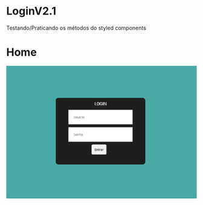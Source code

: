 # LoginV2.1
Testando/Praticando os métodos do styled components

# Home
![alt profile](https://github.com/K16bits/LoginV2.1/blob/master/screens/Home.PNG)
